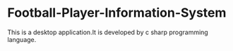 # Football-Player-Information-System
This is a desktop application.It is developed by c sharp programming language.
